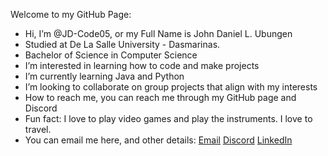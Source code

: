 Welcome to my GitHub Page:
- Hi, I’m @JD-Code05, or my Full Name is John Daniel L. Ubungen
- Studied at De La Salle University - Dasmarinas.
- Bachelor of Science in Computer Science
- I’m interested in learning how to code and make projects
- I’m currently learning Java and Python
- I’m looking to collaborate on group projects that align with my interests
- How to reach me, you can reach me through my GitHub page and Discord
- Fun fact: I love to play video games and play the instruments. I love to travel.
- You can email me here, and other details:
[Email](mailto:jdubungen805@gmailcom) 
[Discord](https://discord.com/users/748075055006744656)
[LinkedIn](https://www.linkedin.com/in/john-daniel-ubungen)

<!---
JD-Code05/JD-Code05 is a ✨ special ✨ repository because its `README.md` (this file) appears on your GitHub profile.
You can click the Preview link to take a look at your changes.
--->
